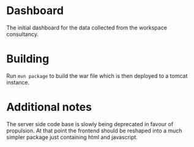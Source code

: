 # Dashboard

The initial dashboard for the data collected from the workspace consultancy.

# Building
Run `mvn package` to build the war file which is then deployed to a tomcat instance.

# Additional notes
The server side code base is slowly being deprecated in favour of propulsion. At that point
the frontend should be reshaped into a much simpler package just containing html and javascript.